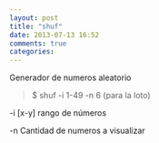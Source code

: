 ```yaml
---
layout: post
title: "shuf"
date: 2013-07-13 16:52
comments: true
categories: 
---
```

Generador de numeros aleatorio

>$ shuf -i 1-49 -n 6 (para la loto)

-i [x-y]  rango de números

-n   Cantidad de numeros a visualizar

